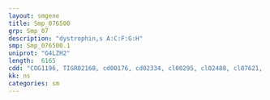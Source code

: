 ```yaml
---
layout: smgene
title: Smp_076500
grp: Smp_07
description: "dystrophin,s A:C:F:G:H"
smp: Smp_076500.1
uniprot: "G4LZH2"
length:  6165
cdd: "COG1196, TIGR02168, cd00176, cd02334, cl00295, cl02488, cl07621, cl20088, pfam00569, pfam03999, pfam09068, pfam09069, smart00291"
kk: ns
categories: sm
---
```

